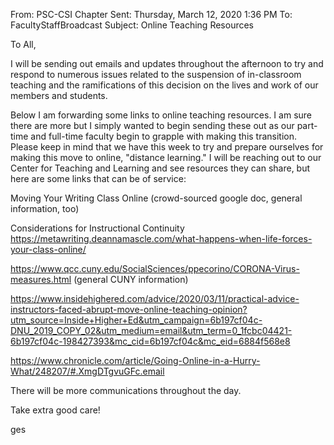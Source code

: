 From: PSC-CSI Chapter
Sent: Thursday, March 12, 2020 1:36 PM
To: FacultyStaffBroadcast
Subject: Online Teaching Resources

To All,

I will be sending out emails and updates throughout the afternoon to try and respond to numerous issues related to the suspension of in-classroom teaching and the ramifications of this decision on the lives and work of our members and students.

Below I am forwarding some links to online teaching resources.  I am sure there are more but I simply wanted to begin sending these out as our part-time and full-time faculty begin to grapple with making this transition. Please keep in mind that we have this week to try and prepare ourselves for making this move to online, "distance learning." I will be reaching out to our Center for Teaching and Learning and see resources they can share, but here are some links that can be of service:


Moving Your Writing Class Online (crowd-sourced google doc, general information, too)

Considerations for Instructional Continuity
https://metawriting.deannamascle.com/what-happens-when-life-forces-your-class-online/

https://www.qcc.cuny.edu/SocialSciences/ppecorino/CORONA-Virus-measures.html (general CUNY information)

https://www.insidehighered.com/advice/2020/03/11/practical-advice-instructors-faced-abrupt-move-online-teaching-opinion?utm_source=Inside+Higher+Ed&utm_campaign=6b197cf04c-DNU_2019_COPY_02&utm_medium=email&utm_term=0_1fcbc04421-6b197cf04c-198427393&mc_cid=6b197cf04c&mc_eid=6884f568e8

https://www.chronicle.com/article/Going-Online-in-a-Hurry-What/248207/#.XmgDTgvuGFc.email

There will be more communications throughout the day.

Take extra good care!

ges

